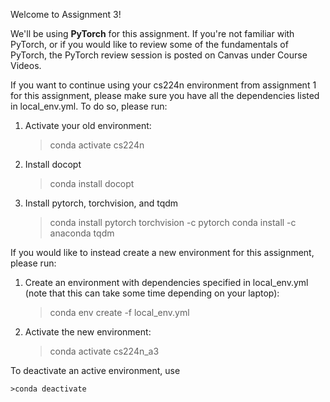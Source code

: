Welcome to Assignment 3!

We'll be using **PyTorch** for this assignment. If you're not familiar with PyTorch, or if you would like to review some of the fundamentals of PyTorch, the PyTorch review session is posted on Canvas under Course Videos.  

If you want to continue using your cs224n environment from assignment 1 for this assignment, please make sure you have all the dependencies listed in local_env.yml. To do so, please run: 

1. Activate your old environment:

    >conda activate cs224n

2. Install docopt

    >conda install docopt

3. Install pytorch, torchvision, and tqdm

    >conda install pytorch torchvision -c pytorch
    conda install -c anaconda tqdm


If you would like to instead create a new environment for this assignment, please run:

1. Create an environment with dependencies specified in local_env.yml (note that this can take some time depending on your laptop):
    
    >conda env create -f local_env.yml

2. Activate the new environment:
    
    >conda activate cs224n_a3
    

To deactivate an active environment, use
    
    >conda deactivate
